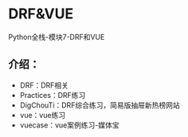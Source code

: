 # DRF&VUE

Python全栈-模块7-DRF和VUE

## 介绍：

- DRF：DRF相关
- Practices：DRF练习
- DigChouTi：DRF综合练习，简易版抽屉新热榜网站
- vue：vue练习
- vuecase：vue案例练习-媒体宝

